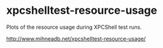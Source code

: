 xpcshelltest-resource-usage
===========================

Plots of the resource usage during XPCShell test runs.

http://www.mihneadb.net/xpcshelltest-resource-usage/
